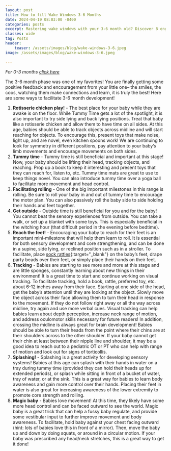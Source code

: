 ```yaml
---
layout: post
title: How to fill Wake Windows 3-6 Months
date: 2024-04-19 08:03:00 -0400
categories: posts
excerpt: Mastering wake windows with your 3-6 month old? Discover 8 engaging, OT-approved activities to foster development, from 'rotisserie chicken play' to 'magic baby,' and make the most of this precious stage.
classes: wide
tag: Posts
header:
    teaser: /assets/images/blog/wake-windows-3-6.jpeg
image: /assets/images/blog/wake-windows-3-6.jpeg

---
```


_For 0-3 months [click here](wake-windows-0-3-months)_

The 3-6 month phase was one of my favorites!  You are finally getting some positive feedback and encouragement from your little one– the smiles, the coos, watching them make connections and learn, it is truly the best!  Here are some ways to facilitate 3-6 month development!

1. **Rotisserie chicken play!** - The best place for your baby while they are awake is on the floor.  While Tummy Time gets a lot of the spotlight, it is also important to try side lying and back lying positions.  Treat that baby like a rotisserie chicken and allow them to have time on all sides.  At this age, babies should be able to track objects across midline and will start reaching for objects.  To encourage this, present toys that make noise, light up, and are novel, even kitchen spoons work!  We are continuing to look for symmetry in different positions, pay attention to your baby’s limb movements and encourage movements on both sides.
2. **Tummy time** - Tummy time is still beneficial and important at this stage!  Now, your baby should be lifting their head, tracking objects, and reaching.  Prop up a book to keep it interesting and present toys that they can reach for, listen to, etc.  Tummy time mats are great to use to keep things novel.  You can also introduce tummy time over a yoga ball to facilitate more movement and head control.
3. **Facilitating rolling** - One of the big important milestones in this range is rolling.  Be sure to roll your baby in and out of tummy time to encourage the motor plan.  You can also passively roll the baby side to side holding their hands and feet together. 
4. **Get outside** - Outside time is still beneficial for you and for the baby!  You cannot beat the sensory experiences from outside.  You can take a walk, or set up a blanket with some toys.  This is especially beneficial in the witching hour (that difficult period in the evening before bedtime).
5. **Reach the feet!** - Encouraging your baby to reach for their feet is an important mini-milestone that will help them learn to roll.   It is essential for both sensory development and core strengthening, and can be done in a supine, side lying, or reclined position such as in a stroller.  To facilitate, place [sock rattles](https://www.amazon.com/Infant-Rattle-Socks-Months-Learning/dp/B09GLH9SCQ/ref=sr_1_5?crid=3LIPDY48KROYH&keywords=sock+rattles&qid=1688749096&sprefix=sock+rattles%2Caps%2C118&sr=8-5){:target="_blank"} on the baby’s feet, drape party beads over their feet, or simply place their hands on their feet. 
6. **Tracking** - Babies are starting to see more and more at this stage and are little sponges, constantly learning about new things in their environment!  It is a great time to start and continue working on visual tracking.  To facilitate tracking, hold a book, rattle, preferred toy, etc. about 6-12 inches away from their face.  Starting at one side of the head, get the baby’s attention until they are looking at the object.  Slowly move the object across their face allowing them to turn their head in response to the movement.  If they do not follow right away or all the way across midline, try again and use more verbal cues. Visual tracking can help babies learn about depth perception, increase neck range of motion, and address oculomotor skills necessary for future readers!  In addition, crossing the midline is always great for brain development!  Babies should be able to turn their heads from the point where their chins are at their shoulders across to the other shoulder.  If your baby cannot get their chin at least between their nipple line and shoulder, it may be a good idea to reach out to a pediatric OT or PT who can help with range of motion and look out for signs of torticollis.
7. **Splashing!** - Splashing is a great activity for developing sensory systems!  Babies at this age can splash with their hands in water on a tray during tummy time (provided they can hold their heads up for extended periods), or splash while sitting in front of a bucket of water, tray of water, or at the sink.  This is a great way for babies to learn body awareness and gain more control over their hands.  Placing their feet in water is also great for increasing awareness of the lower extremity to promote core strength and rolling.
8. **Magic baby** - Babies love movement!  At this time, they likely have some more head control and can be faced outward to see the world.  Magic baby is a great trick that can help a fussy baby regulate, and provide some vestibular input to further improve movement and body awareness.  To facilitate, hold baby against your chest facing outward (hint: lots of babies love this in front of a mirror).  Then, move the baby up and down by doing squats, or around in a circular motion.  If your baby was prescribed any head/neck stretches, this is a great way to get it done!
